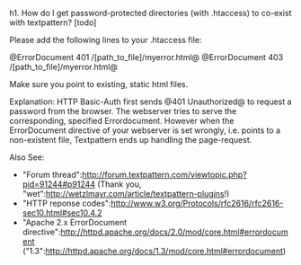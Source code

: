 h1. How do I get password-protected directories (with .htaccess) to co-exist with textpattern? [todo]

Please add the following lines to your .htaccess file:

@ErrorDocument 401 /[path_to_file]/myerror.html@
@ErrorDocument 403 /[path_to_file]/myerror.html@

Make sure you point to existing, static html files.

Explanation: HTTP Basic-Auth first sends @401 Unauthorized@ to request a password from the browser. The webserver tries to serve the corresponding, specified Errordocument. However when the ErrorDocument directive of your webserver is set wrongly, i.e. points to a non-existent file, Textpattern ends up handling the page-request. 

Also See:
 
* "Forum thread":http://forum.textpattern.com/viewtopic.php?pid=91244#p91244 (Thank you, "wet":http://wetzlmayr.com/article/textpattern-plugins!)
* "HTTP reponse codes":http://www.w3.org/Protocols/rfc2616/rfc2616-sec10.html#sec10.4.2
* "Apache 2.x ErrorDocument directive":http://httpd.apache.org/docs/2.0/mod/core.html#errordocument ("1.3":http://httpd.apache.org/docs/1.3/mod/core.html#errordocument)
